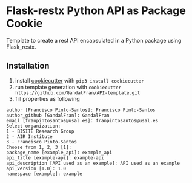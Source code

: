 # Flask-restx Python API as Package Cookie

Template to create a rest API encapsulated in a Python package using Flask_restx.

## Installation
1. install [cookiecutter](https://github.com/cookiecutter/cookiecutter) with `pip3 install cookiecutter`
2. run template generation with `cookiecutter https://github.com/GandalFran/API-template.git`
3. fill properties as following

```
author [Francisco Pinto-Santos]: Francisco Pinto-Santos
author_github [GandalFran]: GandalFran
email [franpintosantos@usal.es]: franpintosantos@usal.es
Select organization:
1 - BISITE Research Group
2 - AIR Institute
3 - Francisco Pinto-Santos
Choose from 1, 2, 3 [1]:
package_name [example_api]: example_api
api_title [example-api]: example-api
api_description [API used as an example]: API used as an example
api_version [1.0]: 1.0
namespace [example]: example
```
